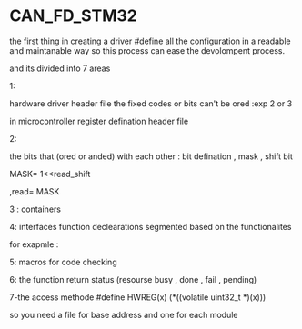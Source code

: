 # CAN_FD_STM32

the first thing in creating a driver #define all the configuration in a readable and maintanable way so this process can ease the devolompent process.

and its divided into 7 areas   

1:  

hardware driver header file 
the fixed codes or bits can't be ored :exp 2 or 3 

in microcontroller register defination header file 

2:

the bits that (ored or anded) with each other : bit defination , mask , shift bit 

MASK= 1<<read_shift 

 ,read= MASK


3 : containers 

4: interfaces 
function declearations segmented based on the functionalites 

for exapmle :

5: macros for code checking 

6: the function return status (resourse busy , done , fail , pending)



7-the access methode
#define HWREG(x)                        (*((volatile uint32_t *)(x)))

so you need a file for base address and one for each module 
        
        
        
        
        
        

